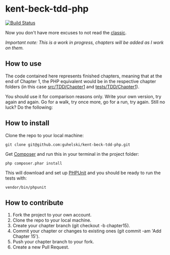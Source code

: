 kent-beck-tdd-php
=================

[![Build Status](https://travis-ci.org/guhelski/kent-beck-tdd-php.png)](https://travis-ci.org/guhelski/kent-beck-tdd-php)

Now you don't have more excuses to not read the [classic](http://www.amazon.com/Test-Driven-Development-By-Example/dp/0321146530/).

*Important note: This is a work in progress, chapters will be added as I work on them.*

How to use
----------
The code contained here represents finished chapters, meaning that at the end of Chapter 1, the PHP equivalent would be in the respective chapter folders (in this case [src/TDD/Chapter1](src/TDD/Chapter1) and [tests/TDD/Chapter1](tests/TDD/Chapter1)).

You should use it for comparison reasons only. Write your own version, try again and again. Go for a walk, try once more, go for a run, try again. Still no luck? Do the following:

How to install
--------------
Clone the repo to your local machine:
```
git clone git@github.com:guhelski/kent-beck-tdd-php.git
```
Get [Composer](http://getcomposer.org/download/) and run this in your terminal in the project folder:
```
php composer.phar install
```
This will download and set up [PHPUnit](https://github.com/sebastianbergmann/phpunit/) and you should be ready to run the tests with:
```
vendor/bin/phpunit
```
How to contribute
-----------------
1. Fork the project to your own account.
2. Clone the repo to your local machine.
3. Create your chapter branch (git checkout -b chapter15).
4. Commit your chapter or changes to existing ones (git commit -am 'Add Chapter 15').
5. Push your chapter branch to your fork.
6. Create a new Pull Request.
